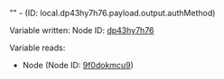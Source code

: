 "" - (ID: local.dp43hy7h76.payload.output.authMethod)

Variable written:
Node ID: [dp43hy7h76](../nodes/dp43hy7h76.md)

Variable reads:
* Node (Node ID: [9f0dokmcu9](../nodes/9f0dokmcu9.md))
